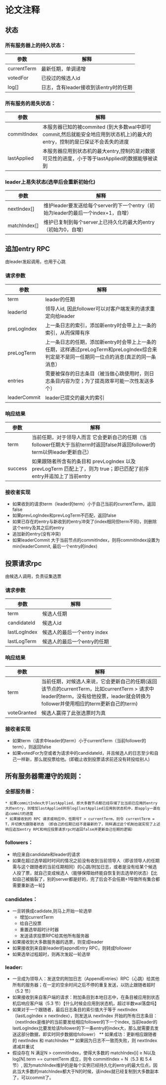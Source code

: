 # 论文注释
## 状态

### 所有服务器上的持久状态：

| 参数 | 解释 |
|-------|--------|
| currentTerm | 最新任期，单调递增|
|votedFor |已投过的候选人id|
|log[] | 日志，含有leader接收到该entry时的任期|

### 所有服务的易失状态：
| 参数 | 解释 |
|-------|---------|
| commitIndex | 本服务器已知的被commited (到大多数wal中即可commit,然后就能安全地应用到状态机上)的最大的entry，控制的是已保证不会丢失的进度 |
| lastApplied | 本服务器应用到状态机的最大entry,控制的是对数据可见性的进度，小于等于lastApplied的数据能够被读到 |


### leader上易失状态(选举后会重新初始化)
| 参数 | 解释 |
|-------|---------|
| nextIndex[] | 维护leader要发送给每个server的下一个entry（初始为leader的最后一个index+1，自增） |
| matchIndex[] | 维护已复制到每个server上已持久化的最大的entry（初始为0，自增）|


## 追加entry RPC
由leader发起调用，也用于心跳

### 请求参数

| 参数 | 解释 |
|-------|---------|
| term |  leader的任期 |
| leaderId | 领导人id, 因此follower可以对客户端发来的请求重定向给leader | 
| preLogIndex |  上一条日志的索引，添加新entry时会带上上一条的索引，从而保障有序 |
| preLogTerm |  上一条日志的任期，添加新entry时会带上上一条的任期，这样通过preLogTerm和preLogIndex综合来判定是不是同一任期同一位点的消息(真正的同一条消息）|
| entries |  需要被保存的日志条目（被当做心跳使用时，则日志条目内容为空；为了提高效率可能一次性发送多个）|
| leaderCommit | leader已提交的最大的索引 |

### 响应结果

| 参数 | 解释 |
|-------|---------|
| term	| 当前任期，对于领导人而言 它会更新自己的任期（当follower任期大于当前term时返回false并返回follower的term以供leader更新自己）|
| success |	如果跟随者所含有的条目和 prevLogIndex 以及 prevLogTerm 匹配上了，则为 true；即已匹配了前序entry并追加上了当前entry |

### 接收者实现

* 如果收到的请求term（leader的term）小于自己当前的currentTerm，返回false
* 如果prevLogIndex和prevLogTerm不匹配，返回false
* 如果已存在的entry与新收到的entry冲突了(index相同但term不同)，则删除这个entry及其之后的entry
* 追加新的entry(没有冲突)
* 如果leaderCommit 大于当前节点的commitIndex，则将commitIndex设置为 min(leaderCommit, 最后一个entry的index)

## 投票请求rpc 
由候选人调用，负责征集选票

### 请求参数

| 参数 | 解释 |
|-------|---------|
| term  | 候选人任期 |
| candidateId | 候选人id |
| lastLogIndex | 候选人的最后一个entry index |
| lastLogTerm | 候选人的最后一个entry的任期 |

### 响应结果

| 参数 | 解释 |
|-------|---------|
| term | 当前任期，对候选人来说，它会更新自己的任期(返回该节点的currentTerm，比如currentTerm > 请求中leader的term，没有给他投票，leader就会转换为follower并使用相应的term更新自己的term) |
| voteGranted | 候选人赢得了此张选票时为真 |

### 接收者实现
* 如果term（请求中leader的term）小于currentTerm（当前follower的term），则返回false
* 如果votedFor为空或者为请求中的candidateId，并且候选人的日志至少和自己一样新，那么就投票给他。(即截止收到投票请求前还没有转投给别人)

## 所有服务器需遵守的规则：

### 全部服务器：
	* 如果commitIndex大于lastApplied，即大多数节点都已经存储了比当前已应用的entry大的entry，则增加lastApplied并将log[lastApplied]应用到状态机中，即apply一直在追commit的进度
	* 如果接收到的 RPC 请求或响应中，任期号T > currentTerm，则令 currentTerm = T，并切换为跟随者状态 （即自己的任期已经不是最新的了，同样通过这个机制也就实现了上述响应追加entry RPC和响应投票请求rpc时返回false并更新自己任期的逻辑）

### followers：
* 响应来自candidate和leader的请求
* 如果在超过选举超时时间的情况之前没有收到当前领导人（即该领导人的任期需与这个跟随者的当前任期相同）的心跳/附加日志，或者是没有给某个候选人投了票，就自己变成候选人（能够保障始终能自恢复到去选举的状态）【比如自己被脑裂了，别的server都是好的，完了后会不会任期+1导致所有集合都需要重新选一轮】

### candidates：
* 一旦转换成cadidate,则马上开始一轮选举
	* 增加currentTerm
	* 给自己投票
	* 重置选举超时计时器
	* 发送请求投票RPC给其他所有服务器
* 如果接收到大多数服务器的选票，则变成leader
* 如果接收到来自新leader的appndEntry RPC，则转成follower
* 如果选举过程超时，则再次发起一轮选举

### leader:
* 一旦成为领导人：发送空的附加日志（AppendEntries）RPC（心跳）给其他所有的服务器；在一定的空余时间之后不停的重复发送，以防止跟随者超时（5.2 节）
* 如果接收到来自客户端的请求：附加条目到本地日志中，在条目被应用到状态机后响应客户端（5.3 节）【什么时候会应用到状态机，超过半数wal落盘吗】
* 如果对于一个跟随者，最后日志条目的索引值大于等于 nextIndex（lastLogIndex ≥ nextIndex），则发送从 nextIndex 开始的所有日志条目：（nextIndex是维护的当前要发给相应follower的下一个index, 当前leader的lastLogIndex比要发给该follower的下一条entry的index大，那么就需要去发送这部分数据，即实时同步数据给follower）
	** 如果成功：更新相应跟随者的 nextIndex 和 matchIndex
	** 如果因为日志不一致而失败，则 nextIndex 递减并重试
* 假设存在 N 满足N > commitIndex，使得大多数的 matchIndex[i] ≥ N以及log[N].term == currentTerm 成立，则令 commitIndex = N（5.3 和 5.4 节）, 因为matchIndex维护的是每个实例已经持久化的entry的最大位点，因此当大多数的matchIndex都大于N的时候，该index就已经复制到大多数副本了，可以commit了。